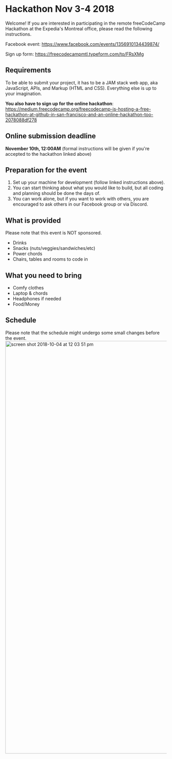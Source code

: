 # Hackathon Nov 3-4 2018
Welcome! If you are interested in participating in the remote freeCodeCamp Hackathon at the Expedia's Montreal office, please read the following instructions.

Facebook event: https://www.facebook.com/events/1356910134439874/

Sign up form: https://freecodecampmtl.typeform.com/to/FRsXMg

## Requirements
To be able to submit your project, it has to be a JAM stack web app, aka JavaScript, APIs, and Markup (HTML and CSS). Everything else is up to your imagination.

**You also have to sign up for the online hackathon**: https://medium.freecodecamp.org/freecodecamp-is-hosting-a-free-hackathon-at-github-in-san-francisco-and-an-online-hackathon-too-2078088df278

## Online submission deadline
**November 10th, 12:00AM** (formal instructions will be given if you're accepted to the hackathon linked above)

## Preparation for the event
1. Set up your machine for development (follow linked instructions above). 
2. You can start thinking about what you would like to build, but all coding and planning should be done the days of. 
3. You can work alone, but if you want to work with others, you are encouraged to ask others in our Facebook group or via Discord.

## What is provided
Please note that this event is NOT sponsored.
 - Drinks
 - Snacks (nuts/veggies/sandwiches/etc)
 - Power chords
 - Chairs, tables and rooms to code in

## What you need to bring
 - Comfy clothes
 - Laptop & chords
 - Headphones if needed
 - Food/Money
 
 ## Schedule
 Please note that the schedule might undergo some small changes before the event.
 <img width="1284" alt="screen shot 2018-10-04 at 12 03 51 pm" src="https://user-images.githubusercontent.com/11183523/46487591-6cf53600-c7ce-11e8-9076-6675f73af315.png">


